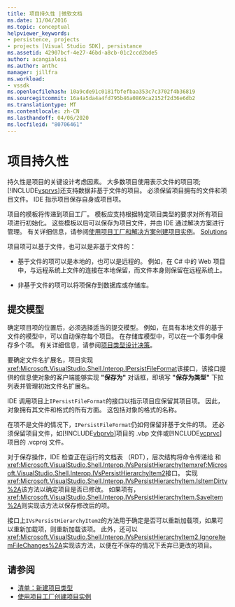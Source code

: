 ```yaml
---
title: 项目持久性 |微软文档
ms.date: 11/04/2016
ms.topic: conceptual
helpviewer_keywords:
- persistence, projects
- projects [Visual Studio SDK], persistance
ms.assetid: 42907bcf-4e27-46bd-a8cb-01c2ccd2bde5
author: acangialosi
ms.author: anthc
manager: jillfra
ms.workload:
- vssdk
ms.openlocfilehash: 10a9cde91c0181fbfefbaa353c7c3702f4b36819
ms.sourcegitcommit: 16a4a5da4a4fd795b46a0869ca2152f2d36e6db2
ms.translationtype: MT
ms.contentlocale: zh-CN
ms.lasthandoff: 04/06/2020
ms.locfileid: "80706461"
---
```

# <a name="project-persistence"></a>项目持久性
持久性是项目的关键设计考虑因素。 大多数项目使用表示文件的项目项;[!INCLUDE[vsprvs](../../code-quality/includes/vsprvs_md.md)]还支持数据非基于文件的项目。 必须保留项目拥有的文件和项目文件。 IDE 指示项目保存自身或项目项。

 项目的模板将传递到项目工厂。 模板应支持根据特定项目类型的要求对所有项目项进行初始化。 这些模板以后可以保存为项目文件，并由 IDE 通过解决方案进行管理。 有关详细信息，请参阅[使用项目工厂和解决方案创建项目实例](../../extensibility/internals/creating-project-instances-by-using-project-factories.md)。 [Solutions](../../extensibility/internals/solutions-overview.md)

 项目项可以基于文件，也可以是非基于文件的：

- 基于文件的项可以是本地的，也可以是远程的。 例如，在 C# 中的 Web 项目中，与远程系统上文件的连接在本地保留，而文件本身则保留在远程系统上。

- 非基于文件的项可以将项保存到数据库或存储库。

## <a name="commit-models"></a>提交模型
 确定项目项的位置后，必须选择适当的提交模型。 例如，在具有本地文件的基于文件的模型中，可以自动保存每个项目。 在存储库模型中，可以在一个事务中保存多个项。 有关详细信息，请参阅[项目类型设计决策](../../extensibility/internals/project-type-design-decisions.md)。

 要确定文件名扩展名，项目实现<xref:Microsoft.VisualStudio.Shell.Interop.IPersistFileFormat>该接口，该接口提供的信息使对象的客户端能够实现 **"保存为"** 对话框，即填写 **"保存为类型"** 下拉列表并管理初始文件名扩展名。

 IDE 调用项目上`IPersistFileFormat`的接口以指示项目应保留其项目项。 因此，对象拥有其文件和格式的所有方面。 这包括对象的格式的名称。

 在项不是文件的情况下，`IPersistFileFormat`仍如何保留非基于文件的项。 还必须保留项目文件，如[!INCLUDE[vbprvb](../../code-quality/includes/vbprvb_md.md)]项目的 .vbp 文件或[!INCLUDE[vcprvc](../../code-quality/includes/vcprvc_md.md)]项目的 .vcproj 文件。

 对于保存操作，IDE 检查正在运行的文档表 （RDT），层次结构将命令传递给 和<xref:Microsoft.VisualStudio.Shell.Interop.IVsPersistHierarchyItem><xref:Microsoft.VisualStudio.Shell.Interop.IVsPersistHierarchyItem2>接口。 实现<xref:Microsoft.VisualStudio.Shell.Interop.IVsPersistHierarchyItem.IsItemDirty%2A>该方法以确定项目是否已修改。 如果项有，<xref:Microsoft.VisualStudio.Shell.Interop.IVsPersistHierarchyItem.SaveItem%2A>则实现该方法以保存修改后的项。

 接口上`IVsPersistHierarchyItem2`的方法用于确定是否可以重新加载项，如果可以重新加载项，则重新加载该项。 此外，还可以<xref:Microsoft.VisualStudio.Shell.Interop.IVsPersistHierarchyItem2.IgnoreItemFileChanges%2A>实现该方法，以便在不保存的情况下丢弃已更改的项目。

## <a name="see-also"></a>请参阅
- [清单：新建项目类型](../../extensibility/internals/checklist-creating-new-project-types.md)
- [使用项目工厂创建项目实例](../../extensibility/internals/creating-project-instances-by-using-project-factories.md)
